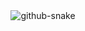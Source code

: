 

<div align="center">
<picture>
  <source media="(prefers-color-scheme: light)" srcset="https://github.com/XenonJuice/XenonJuice/blob/output/github-snake.svg" />
  <img alt="github-snake" src="https://cdn.jsdelivr.net/gh/sun0225SUN/sun0225SUN/profile-snake-contrib/github-contribution-grid-snake-dark.svg" />
</picture>
<br/><br/>
</div>
